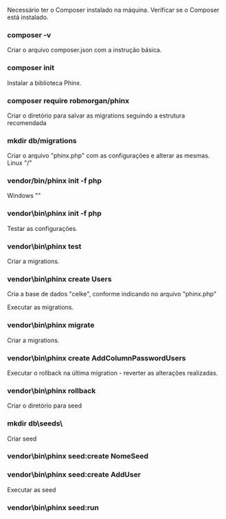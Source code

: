 Necessário ter o Composer instalado na máquina.
Verificar se o Composer está instalado.
### composer -v

Criar o arquivo composer.json com a instrução básica.
### composer init

Instalar a biblioteca Phinx.
### composer require robmorgan/phinx

Criar o diretório para salvar as migrations seguindo a estrutura recomendada
### mkdir db/migrations

Criar o arquivo "phinx.php" com as configurações e alterar as mesmas.
Linux "/"
### vendor/bin/phinx init -f php
Windows "\"
### vendor\bin\phinx init -f php

Testar as configurações.
### vendor\bin\phinx test

Criar a migrations.
### vendor\bin\phinx create Users

Cria a base de dados "celke", conforme indicando no arquivo "phinx.php"

Executar as migrations.
### vendor\bin\phinx migrate

Criar a migrations.
### vendor\bin\phinx create AddColumnPasswordUsers

Executar o rollback na última migration - reverter as alterações realizadas.
### vendor\bin\phinx rollback

Criar o diretório para seed
### mkdir db\seeds\

Criar seed
### vendor\bin\phinx seed:create NomeSeed
### vendor\bin\phinx seed:create AddUser

Executar as seed
### vendor\bin\phinx seed:run